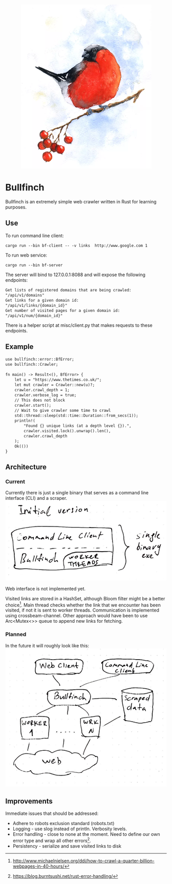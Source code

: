 <p align="center">
  <img src="info/logo.png">
</p>

# Bullfinch

Bullfinch is an extremely simple web crawler written in Rust for learning purposes.

## Use
To run command line client:

```
cargo run --bin bf-client -- -v links  http://www.google.com 1
```

To run web service:
```
cargo run --bin bf-server
```
The server will bind to 127.0.0.1:8088 and will expose the following endpoints:
```
Get lists of registered domains that are being crawled:
"/api/v1/domains"
Get links for a given domain id:
"/api/v1/links/{domain_id}"
Get number of visited pages for a given domain id:
"/api/v1/num/{domain_id}"
```
There is a helper script at misc/client.py that makes requests to these endpoints.

## Example

```
use bullfinch::error::BfError;
use bullfinch::Crawler;

fn main() -> Result<(), BfError> {
    let u = "https://www.thetimes.co.uk/";
    let mut crawler = Crawler::new(u)?;
    crawler.crawl_depth = 1;
    crawler.verbose_log = true;
    // This does not block
    crawler.start();
    // Wait to give crawler some time to crawl
    std::thread::sleep(std::time::Duration::from_secs(1));
    println!(
        "Found {} unique links (at a depth level {}).",
        crawler.visited.lock().unwrap().len(),
        crawler.crawl_depth
    );
    Ok(())
}

```

## Architecture
### Current
Currently there is just a single binary that serves as a command line interface (CLI) and a scraper.
![](info/architecture_initial.png)

Web interface is not implemented yet.

Visited links are stored in a HashSet, although Bloom filter might be a better choice[^1].
Main thread checks whether the link that we encounter has been visited, if not it is sent to worker threads. Communication is implemented using crossbeam-channel.
Other approach would have been to use Arc<Mutex<>> queue to append new links for fetching.

### Planned

In the future it will roughly look like this:
![](info/architecture_goal.png)

## Improvements
Immediate issues that should be addressed:

* Adhere to robots exclusion standard (robots.txt)
* Logging - use slog instead of println. Verbosity levels.
* Error handling - close to none at the moment. Need to define our own error type and wrap all other errors[^2].
* Persistency - serialize and save visited links to disk

[^1]: http://www.michaelnielsen.org/ddi/how-to-crawl-a-quarter-billion-webpages-in-40-hours/
[^2]: https://blog.burntsushi.net/rust-error-handling/
